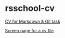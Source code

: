 # rsschool-cv


[CV for Markdown & Git task](https://agentfreedom.github.io/rsschool-cv-markdown-git/cv)

[Screen page for a cv file](https://agentfreedom.github.io/rsschool-cv-markdown-git/img/screen-rsschool-cv.png)
